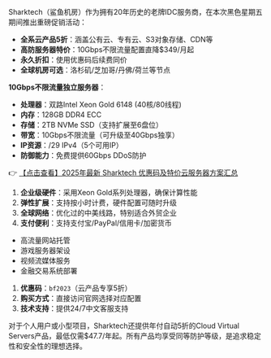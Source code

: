 
Sharktech（鲨鱼机房）作为拥有20年历史的老牌IDC服务商，在本次黑色星期五期间推出重磅促销活动：

- **全系云产品5折**：涵盖公有云、专有云、S3对象存储、CDN等
- **高防服务器特价**：10Gbps不限流量配置直降$349/月起
- **永久折扣**：使用优惠码后续费同价
- **全球机房可选**：洛杉矶/芝加哥/丹佛/荷兰等节点

**10Gbps不限流量独立服务器**：
- **处理器**：双路Intel Xeon Gold 6148 (40核/80线程)
- **内存**：128GB DDR4 ECC
- **存储**：2TB NVMe SSD（支持扩展至6盘位）
- **带宽**：10Gbps不限流量（可升级至40Gbps独享）
- **IP资源**：/29 IPv4（5个可用IP）
- **防御能力**：免费提供60Gbps DDoS防护

👉 [【点击查看】2025年最新 Sharktech 优惠码及特价云服务器方案汇总](https://bit.ly/Sharktech)

1. **企业级硬件**：采用Xeon Gold系列处理器，确保计算性能
2. **弹性扩展**：支持按小时计费，硬件配置可随时升级
3. **全球网络**：优化过的中美线路，特别适合外贸企业
4. **支付便利**：支持支付宝/PayPal/信用卡/加密货币

- 高流量网站托管
- 游戏服务器架设
- 视频流媒体服务
- 金融交易系统部署

1. **优惠码**：`bf2023`（云产品专享5折）
2. **购买方式**：直接访问官网选择对应配置
3. **技术支持**：提供24/7中文客服支持

对于个人用户或小型项目，Sharktech还提供年付自动5折的Cloud Virtual Servers产品，最低仅需$47.7/年起。所有产品均享受同等防护等级，是追求稳定性和安全性的理想选择。
